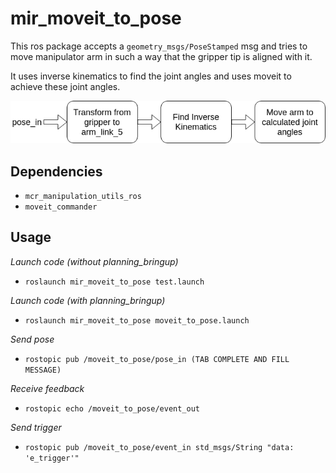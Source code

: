 # mir_moveit_to_pose
This ros package accepts a `geometry_msgs/PoseStamped` msg and tries to move 
manipulator arm in such a way that the gripper tip is aligned with it.

It uses inverse kinematics to find the joint angles and uses moveit to achieve
these joint angles.

![generalIdea](docs/general_idea.png)

## Dependencies
- `mcr_manipulation_utils_ros`
- `moveit_commander`

## Usage
*Launch code (without planning_bringup)*
- `roslaunch mir_moveit_to_pose test.launch`

*Launch code (with planning_bringup)*
- `roslaunch mir_moveit_to_pose moveit_to_pose.launch`

*Send pose*
- `rostopic pub /moveit_to_pose/pose_in (TAB COMPLETE AND FILL MESSAGE)` 

*Receive feedback*
- `rostopic echo /moveit_to_pose/event_out`

*Send trigger*
- `rostopic pub /moveit_to_pose/event_in std_msgs/String "data: 'e_trigger'"`
